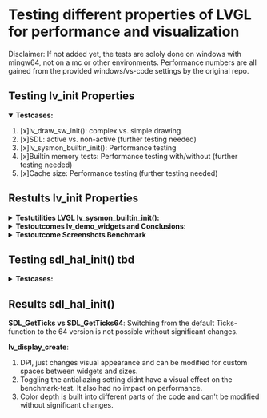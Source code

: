 # Testing different properties of LVGL for performance and visualization
Disclaimer: If not added yet, the tests are sololy done on windows with mingw64, not on a mc or other environments. Performance numbers are all gained from the provided windows/vs-code settings by the original repo.

## Testing lv_init Properties

<details open>
<summary><b>Testcases:</b></summary>

1. [x]lv_draw_sw_init(): complex vs. simple drawing
2. [x]SDL: active vs. non-active (further testing needed)
3. [x]lv_sysmon_builtin_init(): Performance testing
4. [x]Builtin memory tests: Performance testing with/without (further testing needed)
5. [x]Cache size: Performance testing (further testing needed)

</details>


## Restults lv_init Properties

<details>
<summary><b>Testutilities LVGL lv_sysmon_builtin_init():</b></summary>

1. In lv_conf.h set LV_USE_SYSMON and LV_USE_PERF_MONITOR to '1'.  
![FPS monitored in example program.](/screenshots/FPS-Monitor.PNG?raw=true "FPS Monitor")  
Values in order: calc. FPS, CPU usage rel., avg. time for render + flush, avg. time render, avg. time flush
2. as 1. but also set LV_USE_MEM_MONITOR to '1'. Make sure you dont change the STDLIB setting, to use LVGL's.  
![RAM usage monitored in example program.](/screenshots/RAM-Monitor.PNG?raw=true "RAM Monitor")  
Values in order: used kB abs., used kB rel., used kB max. abs., fragmentation used rel.

</details>
<details>
<summary><b>Testoutcomes lv_demo_widgets and Conclusions:</b></summary>

| Testcase | Outcome |
|:---------|:--------|
| Complex vs. Simple Drawing<br>lv_draw_sw_init() | Simple can't compile because of dependencies. Other Testprogram needed. |
| SDL active vs. non-active<br>lv_conf.h LV_USE_DRAW_SDL<br>CMakeLists.txt LV_USE_DRAW_SDL OFF | No significant differences detected in idle after starting the program:<br>SDL-Caching EN:<br>![SDL Caching EN CPU and RAM usage.](/screenshots/SDL-caching-en-small.PNG?raw=true "SDL Caching EN")<br>SDL-Caching DEN:<br>![SDL Caching DEN CPU and RAM usage.](/screenshots/SDL-caching-den-small.PNG?raw=true "SDL Caching DEN")<br>**Conclusion**: Further testing needed, e.g. benchmarking example |
| Dis-/Enabled builtin memory tests in lv_conf.h **LV_USE_ASSERT**_...<br>...**STYLE** and ...**OBJ** combined on/off for LVGL performance<br>...**MEM_INTEGRITY** on/off for RAM usage | STYLE/OBJ on: about 5s startuptime, min. FPS 22<br>STYLE/OBJ off: about 4.5s startuptime, min FPS 25<br>MEM_INTEGRITY on: upto 10% RAM usage (~98.9kB)<br>MEM_INTEGRITY off: upto 10% RAM usage (~98.5kB) no significant difference<br>**Conclusion**: Further testing needed, e.g. benchmarking example |
| Cache size for filesystem lv_fs_read()<br>LV_FS_STDIO_CACHE_SIZE 0<br>LV_FS_STDIO_CACHE_SIZE 512 | Cachesize 0 Bytes: upto 10% RAM, upto 87% CPU<br>Cachesize 512 Bytes: upto 10% RAM, upto 90% CPU <br>**Conclusion**: Further testing needed, e.g. benchmarking example |  

</details>
<details>
<summary><b>Testoutcome Screenshots Benchmark</b></summary><br>

**INFO**: LV_DRAW_SW_COMPLEX remains unchanged in both runs due to comiling problems, settingchanges below  

| Default Settings Benchmark | Optimized Settings Benchmark | 
|:---------------------------|:-----------------------------|
| - LV_USE_ASSER_... STYLE, MEM_INTEGRITY, OBJ = 1<br> - LV_FS_STDIO_CACHE_SIZE 0 |  - LV_USE_ASSER_... STYLE, MEM_INTEGRITY, OBJ = 1<br> - LV_FS_STDIO_CACHE_SIZE 1024 |
| <img src="./screenshots/Benchmark-Default-Settings.PNG" alt="Testresults for lv_demo_benchmark with default out of the box settings" title="Benchmark Default" width="400"/> | <img src="./screenshots/Benchmark-Optimized-Settings.PNG" alt="Testresults for lv_demo_benchmark with optimized settings" title="Benchmark Optimized" width="400"/> |  

**Conclusion**: The optimizations using the settingchanges shown above are having a huge impact on the overall CPU-usage and a minor impact on the FPS. The most ressource-intensive-task "Widgets demo" has 20%-points less average CPU usage and 2 FPS more in optimized mode. Overall all tests benefit from the optimization by using up to 50% less CPU capabilities in optimized mode. However there is one outlier with "Moving wallpaper". The Test uses 2%-points more in optimized mode than in default.<br>
Testing with no cache for lv_fs_read() mostly had a negative impact on the performance, especially with the tests "Containers with opa_layer", in a small sample of tests the missing cache resulted in a performance boost e.g. "Moving wallpaper" or "Containers with overlay". Depending on the usecase, this is good to keep in mind and implement either as a toggle option for runtime operations or do other optimizations where a lv_fs_read-cache is usefull or not.

</details>

## Testing sdl_hal_init() tbd

<details>
<summary><b>Testcases:</b></summary>

1. [x]SDL_GetTicks (duration 49 days) vs. SDL_GetTicks64: 64 recommended, might not work
2. [x]lv_display_create: Performance/Visual testing
      1. [x]LV_DPI_DEF
      2. [x]Antialiazing
      3. [x]Color depth

</details>


## Results sdl_hal_init()

**SDL_GetTicks vs SDL_GetTicks64**: Switching from the default Ticks-function to the 64 version is not possible without significant changes.  

**lv_display_create**:
1. DPI, just changes visual appearance and can be modified for custom spaces between widgets and sizes.
2. Toggling the antialiazing setting didnt have a visual effect on the benchmark-test. It also had no impact on performance.
3. Color depth is built into different parts of the code and can't be modified without significant changes.